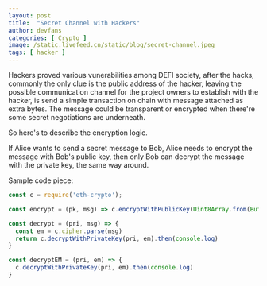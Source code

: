 ```yaml
---
layout: post
title:  "Secret Channel with Hackers"
author: devfans
categories: [ Crypto ]
image: /static.livefeed.cn/static/blog/secret-channel.jpeg
tags: [ hacker ]
---
```


Hackers proved various vunerabilities among DEFI society, after the hacks, commonly the only clue is the public address of the hacker, leaving the possible communication channel for the project owners to establish with the hacker, is send a simple transaction on chain with message attached as extra bytes. The message could be transparent or encrypted when there're some secret negotiations are underneath. 

So here's to describe the encryption logic.

If Alice wants to send a secret message to Bob, Alice needs to encrypt the message with Bob's public key, then only Bob can decrypt the message with the private key, the same way around.


Sample code piece:

```javascript
const c = require('eth-crypto');

const encrypt = (pk, msg) => c.encryptWithPublicKey(Uint8Array.from(Buffer.from(pk, 'hex')), msg).then(c.cipher.stringify).then(console.log);

const decrypt = (pri, msg) => {
  const em = c.cipher.parse(msg)
  return c.decryptWithPrivateKey(pri, em).then(console.log)
}

const decryptEM = (pri, em) => {
  c.decryptWithPrivateKey(pri, em).then(console.log)
}

```

